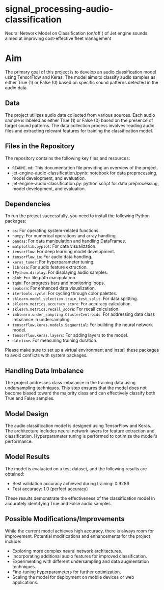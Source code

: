 # signal_processing-audio-classification
Neural Network Model on Classification (on/off ) of Jet engine sounds aimed at improving cost-effective fleet management

# Aim

The primary goal of this project is to develop an audio classification model using TensorFlow and Keras. The model aims to classify audio samples as either True (1) or False (0) based on specific sound patterns detected in the audio data.

## Data

The project utilizes audio data collected from various sources. Each audio sample is labeled as either True (1) or False (0) based on the presence of target sound patterns. The data collection process involves reading audio files and extracting relevant features for training the classification model.

## Files in the Repository

The repository contains the following key files and resources:

- `README.md`: This documentation file providing an overview of the project.
- jet-engine-audio-classification.ipynb: notebook for data preprocessing, model development, and evaluation.
- jet-engine-audio-classification.py: python script for data preprocessing, model development, and evaluation.

## Dependencies

To run the project successfully, you need to install the following Python packages:

- `os`: For operating system-related functions.
- `numpy`: For numerical operations and array handling.
- `pandas`: For data manipulation and handling DataFrames.
- `matplotlib.pyplot`: For data visualization.
- `tensorflow`: For deep learning model development.
- `tensorflow_io`: For audio data handling.
- `keras_tuner`: For hyperparameter tuning.
- `librosa`: For audio feature extraction.
- `IPython.display`: For displaying audio samples.
- `glob`: For file path manipulation.
- `tqdm`: For progress bars and monitoring loops.
- `seaborn`: For enhanced data visualization.
- `itertools.cycle`: For cycling through color palettes.
- `sklearn.model_selection.train_test_split`: For data splitting.
- `sklearn.metrics.accuracy_score`: For accuracy calculation.
- `sklearn.metrics.recall_score`: For recall calculation.
- `imblearn.under_sampling.ClusterCentroids`: For addressing data class imbalance in undersampling.
- `tensorflow.keras.models.Sequential`: For building the neural network model.
- `tensorflow.keras.layers`: For adding layers to the model.
- `datetime`: For measuring training duration.

Please make sure to set up a virtual environment and install these packages to avoid conflicts with system packages.

## Handling Data Imbalance

The project addresses class imbalance in the training data using undersampling techniques. This step ensures that the model does not become biased toward the majority class and can effectively classify both True and False samples.

## Model Design

The audio classification model is designed using TensorFlow and Keras. The architecture includes neural network layers for feature extraction and classification. Hyperparameter tuning is performed to optimize the model's performance.

## Model Results

The model is evaluated on a test dataset, and the following results are obtained:

- Best validation accuracy achieved during training: 0.9286
- Test accuracy: 1.0 (perfect accuracy)

These results demonstrate the effectiveness of the classification model in accurately identifying True and False audio samples.

## Possible Modifications/Improvements

While the current model achieves high accuracy, there is always room for improvement. Potential modifications and enhancements for the project include:

- Exploring more complex neural network architectures.
- Incorporating additional audio features for improved classification.
- Experimenting with different undersampling and data augmentation techniques.
- Fine-tuning hyperparameters for further optimization.
- Scaling the model for deployment on mobile devices or web applications.
